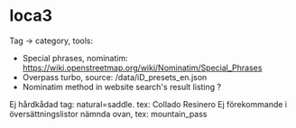 # loca3

Tag -> category, tools:

- Special phrases, nominatim: https://wiki.openstreetmap.org/wiki/Nominatim/Special_Phrases
- Overpass turbo, source: /data/iD_presets_en.json
- Nominatim method in website search's result listing ?

Ej hårdkådad tag: natural=saddle. tex: Collado Resinero
Ej förekommande i översättningslistor nämnda ovan, tex: mountain_pass
